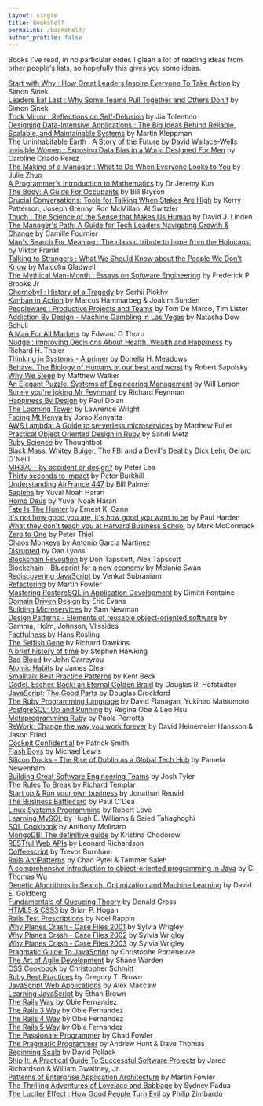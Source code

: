 ```yaml
---
layout: single
title: Bookshelf
permalink: /bookshelf/
author_profile: false
---
```


Books I've read, in no particular order.
I glean a lot of reading ideas from other people's lists, so hopefully this gives you some ideas.

[Start with Why : How Great Leaders Inspire Everyone To Take Action](https://www.bookdepository.com/Start-With-Why-Simon-Sinek/9780241958223) by Simon Sinek  
[Leaders Eat Last : Why Some Teams Pull Together and Others Don't](https://www.bookdepository.com/Leaders-Eat-Last/9780670923175) by Simon Sinek  
[Trick Mirror : Reflections on Self-Delusion](https://www.bookdepository.com/Trick-Mirror/9780008294922) by Jia Tolentino  
[Designing Data-Intensive Applications : The Big Ideas Behind Reliable, Scalable, and Maintainable Systems](https://www.bookdepository.com/Designing-Data-Intensive-Applications-Martin-Kleppmann/9781449373320) by Martin Kleppman  
[The Uninhabitable Earth : A Story of the Future](https://www.bookdepository.com/Uninhabitable-Earth-David-Wallace-wells/9780141988870) by David Wallace-Wells  
[Invisible Women : Exposing Data Bias in a World Designed For Men](https://www.bookdepository.com/Invisible-Women-Caroline-Criado-Perez/9781784741723) by Caroline Criado Perez  
[The Making of a Manager : What to Do When Everyone Looks to You](https://www.bookdepository.com/Making-Manager-Zhuo-Julie/9780525540427) by Julie Zhuo  
[A Programmer's Introduction to Mathematics](https://www.bookdepository.com/A-Programmer-s-Introduction-to-Mathematics/9781727125450) by Dr Jeremy Kun  
[The Body: A Guide For Occupants](https://www.bookdepository.com/The-Body-Bill-Bryson/9780857522405) by Bill Bryson  
[Crucial Conversations: Tools for Talking When Stakes Are High](https://www.bookdepository.com/Crucial-Conversations-Tools-for-Talking-When-Stakes-Are-High-Second-Edition-Kerry-Patterson/9780071771320) by Kerry Patterson, Joseph Grenny, Ron McMillan, Al Switzler  
[Touch : The Science of the Sense that Makes Us Human](https://www.bookdepository.com/Touch-David-J-Linden/9780241184066) by David J. Linden  
[The Manager's Path: A Guide for Tech Leaders Navigating Growth & Change](https://www.bookdepository.com/Manager-s-Path-Camille-Fournier/9781491973899) by Camille Fournier  
[Man's Search For Meaning : The classic tribute to hope from the Holocaust](https://www.bookdepository.com/Mans-Search-For-Meaning-Viktor-E.-Frankl/9781846041242) by Viktor Frankl  
[Talking to Strangers : What We Should Know about the People We Don't Know](https://www.bookdepository.com/Talking-Strangers-Malcolm-Gladwell/9780241351574) by Malcolm Gladwell  
[The Mythical Man-Month : Essays on Software
Engineering](https://www.bookdepository.com/Mythical-Man-Month-Frederick-P-Brooks-Jr/9780201835953) by Frederick P. Brooks Jr  
[Chernobyl : History of a Tragedy](https://www.bookdepository.com/Chernobyl-Serhii-Plokhy/9780141988351) by Serhii Plokhy  
[Kanban in Action](https://www.bookdepository.com/Kanban-in-Action-Marcus-Hammarberg/9781617291050) by Marcus Hammarbeg & Joakim Sunden  
[Peopleware : Productive Projects and Teams](https://www.bookdepository.com/Peopleware-Tom-DeMarco/9780321934116) by Tom De Marco, Tim Lister  
[Addiction By Design - Machine Gambling in Las
Vegas](https://www.bookdepository.com/Addiction-by-Design-Natasha-Dow-Schull/9780691160887) by Natasha Dow Schull  
[A Man For All Markets](https://www.bookdepository.com/Man-for-All-Markets-Edward-O-Thorp/9780812979909) by Edward O Thorp  
[Nudge : Improving Decisions About Health, Wealth and Happiness](https://www.bookdepository.com/Nudge/9780143115267) by Richard H. Thaler  
[Thinking in Systems - A primer](https://www.bookdepository.com/Thinking-in-Systems-Donella-Meadows/9781603580557) by Donella H. Meadows  
[Behave. The Biology of Humans at our best and worst](https://www.bookdepository.com/Behave/9780099575061) by Robert Sapolsky  
[Why We Sleep](https://www.bookdepository.com/Why-We-Sleep-Matthew-Walker/9780141983769) by Matthew Walker  
[An Elegant Puzzle. Systems of Engineering Management](https://www.amazon.com/dp/1732265186) by Will Larson  
[Surely you're joking Mr Feynman!](https://www.bookdepository.com/Surely-You-re-Joking-Mr-Feynman/9780099173311) by Richard Feynman  
[Happiness By Design](https://www.bookdepository.com/Happiness-by-Design/9780141977539) by Paul Dolan  
[The Looming Tower](https://www.bookdepository.com/The-Looming-Tower/9780141029351) by Lawrence Wright  
[Facing Mt Kenya](https://www.bookdepository.com/Facing-Mount-Kenya/9780394702100) by Jomo Kenyatta  
[AWS Lambda: A Guide to serverless microservices](https://www.amazon.com/AWS-Lambda-Guide-Serverless-Microservices-ebook/dp/B016JOMAEE) by Matthew Fuller  
[Practical Object Oriented Design in Ruby](https://www.bookdepository.com/Practical-Object-Oriented-Design-Ruby-Sandi-Metz/9780321721334) by Sandi Metz  
[Ruby Science](https://github.com/thoughtbot/ruby-science) by Thoughtbot  
[Black Mass. Whitey Bulger, The FBI and a Devil's Deal](https://www.bookdepository.com/Black-Mass/9781782116240) by Dick Lehr, Gerard O'Neill  
[MH370 - by accident or design?](https://www.amazon.com/MH-370-Accident-Peter-Lee-ebook/dp/B00KR6QAL0) by Peter Lee  
[Thirty seconds to impact](https://www.bookdepository.com/Thirty-Seconds-Impact-Peter-Burkhill/9781449088583) by Peter Burkhill  
[Understanding AirFrance 447](https://www.amazon.com/Understanding-Air-France-Bill-Palmer-ebook/dp/B00E5W9YZG) by Bill Palmer  
[Sapiens](https://www.bookdepository.com/Sapiens/9780099590088) by Yuval Noah Harari  
[Homo Deus](https://www.bookdepository.com/Homo-Deus-Yuval-Noah-Harari/9781784703936) by Yuval Noah Harari  
[Fate Is The Hunter](https://www.bookdepository.com/Fate-is-the-Hunter/9781908059024) by Ernest K. Gann  
[It's not how good you are, it's how good you want to be](https://www.bookdepository.com/It-s-Not-How-Good-You-Are--It-s-How-Good-You-Want-to-Be/9780714843377) by Paul Harden  
[What they don't teach you at Harvard Business School](https://www.bookdepository.com/What-They-Don-t-Teach-You-At-Harvard-Business-School/9781781253397) by Mark McCormack  
[Zero to One](https://www.bookdepository.com/Zero-One-Blake-Masters/9780753555200) by Peter Thiel  
[Chaos Monkeys](https://www.bookdepository.com/Chaos-Monkeys/9781785036460) by Antonio Garcia Martinez  
[Disrupted](https://www.bookdepository.com/Disrupted/9781786491022) by Dan Lyons  
[Blockchain Revoution](https://www.bookdepository.com/Blockchain-Revolution/9780241237861) by Don Tapscott, Alex Tapscott  
[Blockchain - Blueprint for a new economy](https://www.bookdepository.com/Blockchain/9781491920497) by Melanie Swan  
[Rediscovering JavaScript](https://www.bookdepository.com/Rediscovering-JavaScript-Venkat-Subramaniam/9781680505467) by Venkat Subraniam  
[Refactoring](https://www.bookdepository.com/Refactoring/9780201485677) by Martin Fowler  
[Mastering PostgreSQL in Application Development](https://www.amazon.com/Mastering-PostgreSQL-Application-Development-Fontaine/dp/024494525X) by Dimitri Fontaine  
[Domain Driven Design](https://www.bookdepository.com/Domain-Driven-Design/9780321125217) by Eric Evans  
[Building Microservices](https://www.bookdepository.com/Building-Microservices-Sam-Newman/9781491950357) by Sam Newman  
[Design Patterns - Elements of reusable object-oriented software](https://www.bookdepository.com/Design-Patterns/9780201633610) by Gamma, Helm, Johnson, Vlissides  
[Factfulness](https://www.bookdepository.com/Factfulness/9781473637467) by Hans Rosling  
[The Selfish Gene](https://www.bookdepository.com/The-Selfish-Gene/9780198788607) by Richard Dawkins  
[A brief history of time](https://www.bookdepository.com/Brief-History-Time-Stephen-Hawking/9780857501004) by Stephen Hawking  
[Bad Blood](https://www.bookdepository.com/Bad-Blood/9781509868087) by John Carreyrou  
[Atomic Habits](https://www.bookdepository.com/Atomic-Habits/9781847941831) by James Clear  
[Smalltalk Best Practice Patterns](https://www.bookdepository.com/Smalltalk-Best-Practice-Patterns-Kent-Beck/9780134769042) by Kent Beck  
[Godel, Escher, Back: an Eternal Golden Braid]() by Douglas R. Hofstadter  
[JavaScript: The Good Parts](https://www.bookdepository.com/Godel--Escher--Bach/9780465026562) by Douglas Crockford  
[The Ruby Programming Language](https://www.bookdepository.com/The-Ruby-Programming-Language/9780596516178) by David Flanagan, Yukihiro Matsumoto  
[PostgreSQL: Up and Running](https://www.bookdepository.com/PostgreSQL---Up-and-Running-3e/9781491963418) by Regina Obe & Leo Hsu  
[Metaprogramming Ruby](https://www.bookdepository.com/Metaprogramming-Ruby-Paolo-Perrotta/9781934356470) by Paola Perrotta  
[ReWork: Change the way you work forever](https://www.bookdepository.com/ReWork/9780091929787) by David Heinemeier Hansson & Jason Fried  
[Cockpit Confidential](https://www.bookdepository.com/Cockpit-Confidential/9781492663966) by Patrick Smith  
[Flash Boys](https://www.bookdepository.com/Flash-Boys/9780141981031) by Michael Lewis  
[Silicon Docks - The Rise of Dublin as a Global Tech Hub](https://www.amazon.com/Silicon-Docks-Rise-Dublin-Global/dp/1909718874) by Pamela Newenham  
[Building Great Software Engineering Teams](https://www.apress.com/gp/book/9781484211342) by Josh Tyler  
[The Rules To Break](https://www.bookdepository.com/The-Rules-to-Break/9781292088129) by Richard Templar  
[Start up & Run your own business](https://www.bookdepository.com/Start-Up-Run-Your-Own-Business-Jonathan-Reuvid/9780749460600) by Jonathan Reuvid  
[The Business Battlecard](https://www.amazon.com/Business-Battlecard-Winning-Growing-Companies/dp/1904887287) by Paul O'Dea  
[Linux Systems Programming](https://www.bookdepository.com/Linux-System-Programming/9781449339531) by Robert Love  
[Learning MySQL](https://www.bookdepository.com/Learning-MySQL/9780596008642) by Hugh E. Williams & Saied Tahaghoghi  
[SQL Cookbook](https://www.bookdepository.com/SQL-Cookbook/9780596009762) by Anthony Molinaro  
[MongoDB: The definitive guide](https://www.bookdepository.com/MongoDB--The-Definitive-Guide/9781449344689) by Kristina Chodorow  
[RESTful Web APIs](https://www.bookdepository.com/RESTful-Web-APIs/9781449358068) by Leonard Richardson  
[Coffeescript](https://www.bookdepository.com/CoffeeScript-2e-Trevor-Burnham/9781941222263) by Trevor Burnham  
[Rails AntiPatterns](https://www.bookdepository.com/Rails-AntiPatterns-Chad-Pytel-Tammer-Saleh/9780321604811) by Chad Pytel & Tammer Saleh  
[A comprehensive introduction to object-oriented programming in Java](https://www.bookdepository.com/Introduction-Object-Oriented-Programming-with-Java-C-Thomas-Wu/9780073523309) by C. Thomas Wu  
[Genetic Algorithms in Search, Optimization and Machine Learning](https://www.amazon.com/Genetic-Algorithms-Optimization-Machine-Learning/dp/0201157675) by David E. Goldberg  
[Fundamentals of Queueing Theory](https://www.bookdepository.com/Fundamentals-Queueing-Theory-Solutions-Manual-accompany-Fundamentals-Queueing-Theory-4e-Solutions-Manual-Donald-Gross/9780470077962) by Donald Gross  
[HTML5 & CSS3](https://www.bookdepository.com/HTML5-and-CSS3-Brian-P-Hogan/9781934356685) by Brian P. Hogan  
[Rails Test Prescriptions](https://www.bookdepository.com/Rails-Test-Prescriptions-Noel-Rappin/9781934356647) by Noel Rappin  
[Why Planes Crash - Case Files 2001](https://www.amazon.co.uk/Why-Planes-Crash-Case-Files-ebook/dp/B00COASORA) by Sylvia Wrigley  
[Why Planes Crash - Case Files 2002](https://www.amazon.co.uk/gp/product/B011H328Z8) by Sylvia Wrigley  
[Why Planes Crash - Case Files 2003](https://www.amazon.co.uk/Why-Planes-Crash-Case-Files-ebook/dp/B01M2BRD9G) by Sylvia Wrigley  
[Pragmatic Guide To JavaScript](https://www.bookdepository.com/Pragmatic-Guide-JavaScript-Christophe-Porteneuve/9781934356678) by Christophe Porteneuve  
[The Art of Agile Development](https://www.bookdepository.com/Art-Agile-Development-Shane-Warden/9780596527679) by Shane Warden  
[CSS Cookbook](https://www.bookdepository.com/CSS-Cookbook-Christopher-Schmitt/9780596155933) by Christopher Schmitt  
[Ruby Best Practices](https://www.bookdepository.com/Ruby-Best-Practices/9780596523008) by Gregory T. Brown  
[JavaScript Web Applications](https://www.bookdepository.com/JavaScript-Web-Applications/9781449303518) by Alex Maccaw  
[Learning JavaScript](https://www.bookdepository.com/Learning-JavaScript--3e/9781491914915) by Ethan Brown  
[The Rails Way](https://www.bookdepository.com/Rails-Way-Obie-Fernandez/9780321445612) by Obie Fernandez  
[The Rails 3 Way](https://www.bookdepository.com/Rails-3-Way-Obie-Fernandez/9780321601667) by Obie Fernandez  
[The Rails 4 Way](https://www.bookdepository.com/Rails-4-Way-Obie-Fernandez/9780321944276) by Obie Fernandez  
[The Rails 5 Way](https://www.bookdepository.com/Rails-5-Way-Obie-Fernandez/9780134657677) by Obie Fernandez  
[The Passionate Programmer](https://www.bookdepository.com/The-Passionate-Programmer/9781934356340) by Chad Fowler  
[The Pragmatic Programmer](https://www.bookdepository.com/Pragmatic-Programmer-Andrew-Hunt/9780201616224) by Andrew Hunt & Dave Thomas  
[Beginning Scala](https://www.bookdepository.com/Beginning-Scala/9781430219897) by David Pollack  
[Ship It: A Practical Guide To Successful Software Projects](https://www.bookdepository.com/Ship-It-Jared-Richardson/9780974514048) by Jared Richardson & William Gwaltney, Jr.  
[Patterns of Enterprise Application Architecture](https://www.bookdepository.com/Patterns-of-Enterprise-Application-Architecture/9780321127426) by Martin Fowler  
[The Thrilling Adventures of Lovelace and Babbage](https://www.bookdepository.com/The-Thrilling-Adventures-of-Lovelace-and-Babbage/9780141981536) by Sydney Padua  
[The Lucifer Effect : How Good People Turn Evil](https://www.bookdepository.com/Lucifer-Effect-Philip-Zimbardo/9781846041037) by Philip Zimbardo  
